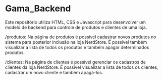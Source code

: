 # Gama_Backend
Este repositório utiliza HTML, CSS e Javascript para desenvolver um modelo de backend para controle de produtos e clientes de uma loja.

/produtos:
Na página de produtos é possível cadastrar novos produtos no sistema para posterior inclusão na loja NerdStore. É possível também visualizar a lista de todos os produtos e também apagar determinados produtos.


/clientes:
Na página de clientes é possível gerenciar os cadastros de clientes da loja NerdStore. É possível visualizar a lista de todos os clientes, cadastrar um novo cliente e também apagá-los.
